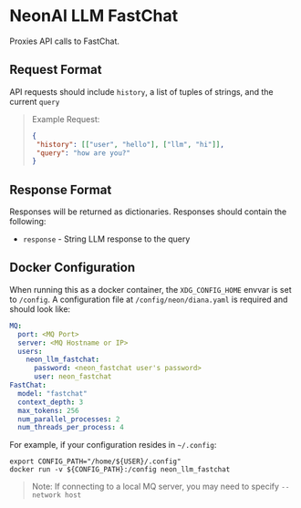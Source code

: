 # NeonAI LLM FastChat
Proxies API calls to FastChat.

## Request Format
API requests should include `history`, a list of tuples of strings, and the current
`query`

>Example Request:
>```json
>{
>  "history": [["user", "hello"], ["llm", "hi"]],
>  "query": "how are you?"
>}
>```

## Response Format
Responses will be returned as dictionaries. Responses should contain the following:
- `response` - String LLM response to the query

## Docker Configuration
When running this as a docker container, the `XDG_CONFIG_HOME` envvar is set to `/config`.
A configuration file at `/config/neon/diana.yaml` is required and should look like:
```yaml
MQ:
  port: <MQ Port>
  server: <MQ Hostname or IP>
  users:
    neon_llm_fastchat:
      password: <neon_fastchat user's password>
      user: neon_fastchat
FastChat:
  model: "fastchat"
  context_depth: 3
  max_tokens: 256
  num_parallel_processes: 2
  num_threads_per_process: 4
```

For example, if your configuration resides in `~/.config`:
```shell
export CONFIG_PATH="/home/${USER}/.config"
docker run -v ${CONFIG_PATH}:/config neon_llm_fastchat
```
> Note: If connecting to a local MQ server, you may need to specify `--network host`
